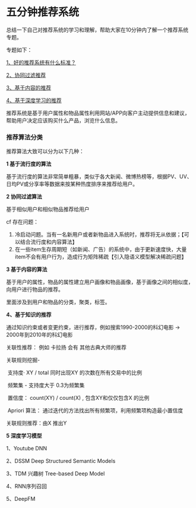# 五分钟推荐系统

总结一下自己对推荐系统的学习和理解，帮助大家在10分钟内了解一个推荐系统专题。

专题如下：

[1、好的推荐系统有什么标准？](5min-eval.md)

[2、协同过滤推荐](5Min-RecColFilter.md)

[3、基于内容的推荐](5min-RecContent.md)

[4、基于深度学习的推荐](5min-RecDL.md)


推荐系统是基于用户属性和物品属性利用网站/APP向客户主动提供信息和建议，帮助用户决定应该购买什么产品，浏览什么信息。

### 推荐算法分类

推荐算法大致可以分为以下几种：

**1 基于流行度的算法**

 基于流行度的算法非常简单粗暴，类似于各大新闻、微博热榜等，根据PV、UV、日均PV或分享率等数据来按某种热度排序来推荐给用户。 

**2 协同过滤算法**

基于相似用户和相似物品推荐给用户

cf 存在问题：

1. 冷启动问题。当有一名新用户或者新物品进入系统时，推荐将无从依据；【可以结合流行度和内容算法】
2. 在一些item生存周期短（如新闻、广告）的系统中，由于更新速度快，大量item不会有用户行为，造成行为矩阵稀疏【引入隐语义模型解决稀疏问题】

**3 基于内容的算法**

基于用户的属性，物品的属性建立用户画像和物品画像，基于画像之间的相似度，向用户进行物品的推荐。

里面涉及到用户和物品的分类，聚类，标签。



**4、基于知识的推荐**

通过知识约束或者变更约束，进行推荐，例如搜索1990-2000的科幻电影 -> 2000年到2010年的科幻电影

关联性推荐： 例如 卡拉扬 会有 其他古典大师的推荐

关联规则挖掘- 

​              支持度·  XY / total 同时出现XY 的次数在所有交易中的比例

​              频繁集 - 支持度大于 0.3为频繁集

​              置信度： count(XY) / count(X) , 包含XY和仅仅包含X 的比例   

​               Apriori 算法： 通过迭代的方法找出所有频繁项，利用频繁项构造最小置信度

关联规则推荐：由X 推出Y 

 

**5 深度学习模型**

1、Youtube DNN  

2、DSSM    Deep Structured Semantic Models

3、TDM 兴趣树   Tree-based Deep Model

4、RNN序列召回  

5、DeepFM







